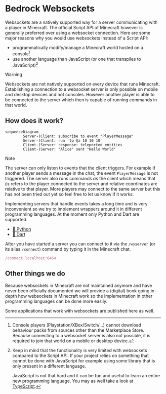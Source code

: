 # Bedrock Websockets

Websockets are a natively supported way for a server communicating with a player in
Minecraft. The official Script API of Minecraft however is generally preferred over
using a websocket connection. Here are some major reasons why you would use websockets
instead of a Script API:

- programmatically modify/manage a Minecraft world hosted on a console[^1]
- use another language than JavaScript (or one that transpiles to JavaScript)[^2]

[^1]: Console players (Playstation/XBox/Switch/...) cannot download behaviour
      packs from sources other than the Marketplace Store. Because connecting
      to a websocket server is also not possible, it is required to join that
      world on a mobile or desktop device.

[^2]: Keep in mind that the functionality is very limited with websockets compared
      to the Script API. If your project relies on something that cannot be done
      with JavaScript for example using some library that is only present in a
      different language.

      JavaScript is not that hard and it can be fun and useful to learn an entire new
      programming language. You may as well take a look at [TypeScript](https://www.typescriptlang.org).

> [!WARNING]
>
> Websockets are not natively supported on every device that runs Minecraft. Establishing
> a connection to a websocket server is only possible on mobile and desktop devices and
> not consoles. However another player is able to be connected to the server which then
> is capable of running commands in that world.

## How does it work?

```mermaid
sequenceDiagram
        Server-)Client: subscribe to event "PlayerMessage"
        Server-)Client: run `tp @a 10 10 10`
        Client-)Server: response: teleported entities
        Client-)Server: "Alice" sent "Hello World"
```

> [!NOTE]
>
> The server can only listen to events that the client triggers. For example if another
> player sends a message in the chat, the event `PlayerMessage` is not triggered. The
> server also runs commands *as* the client which means that `@s` refers to the player
> connected to the server and relative coordinates are relative to that player. More
> players may connect to the same server but this has not been tried out yet so feel
> free to let us know if it works.

Implementing servers that handle events takes a long time and is very inconvenient so
we try to implement wrappers around it in different programming languages. At the moment
only Python and Dart are supported.

- [🐍 Python](https://github.com/bedrock-ws/bedrockpy)
- [🎯 Dart](https://github.com/bedrock-ws/bedrockws-dart)

After you have started a server you can connect to it via the `/wsserver` (or its alias
`/connect`) command by typing it in the Minecraft chat.

```ruby
/connect localhost:6464
```


## Other things we do

Because websockets in Minecraft are not maintained anymore and have never been officially
documented we will provide a (digital) book going in-depth how websockets in Minecraft
work so the implementation in other programming languages can be done more easily.

Some applications that work with websockets are published here as well.
